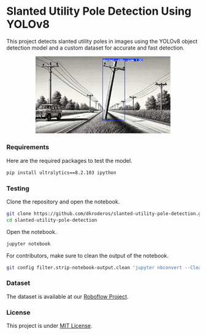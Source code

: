 # Slanted Utility Pole Detection Using YOLOv8

This project detects slanted utility poles in images using the YOLOv8 object detection model and a custom dataset for accurate and fast detection.

<div align="center">
<img src="https://github.com/dkroderos/slanted-utility-pole-detection/blob/main/sample-output.jpg" width = 70% height = 70%>
</div>

### Requirements

Here are the required packages to test the model.

```sh
pip install ultralytics==8.2.103 ipython
```

### Testing

Clone the repository and open the notebook.

```sh
git clone https://github.com/dkroderos/slanted-utility-pole-detection.git
cd slanted-utility-pole-detection
```

Open the notebook.

```sh
jupyter notebook
```

For contributors, make sure to clean the output of the notebook.

```sh
git config filter.strip-notebook-output.clean 'jupyter nbconvert --ClearOutputPreprocessor.enabled=True --to=notebook --stdin --stdout --log-level=ERROR'
```

### Dataset

The dataset is available at our [Roboflow Project](https://universe.roboflow.com/david-king-roderos-pde9a/slanted-utility-pole-detection/dataset/6).

### License

This project is under [MIT License](https://github.com/dkroderos/slanted-utility-pole-detection/blob/main/LICENSE).
